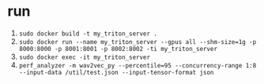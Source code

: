 # run

1. ```sudo docker build -t my_triton_server .```
2. ```sudo docker run --name my_triton_server --gpus all --shm-size=1g -p 8000:8000 -p 8001:8001 -p 8002:8002 -ti my_triton_server```
3. ```sudo docker exec -it my_triton_server```
4. ```perf_analyzer -m wav2vec_py --percentile=95 --concurrency-range 1:8 --input-data /util/test.json --input-tensor-format json```